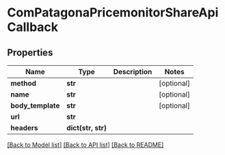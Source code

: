 # ComPatagonaPricemonitorShareApiCallback

## Properties
Name | Type | Description | Notes
------------ | ------------- | ------------- | -------------
**method** | **str** |  | [optional] 
**name** | **str** |  | [optional] 
**body_template** | **str** |  | [optional] 
**url** | **str** |  | 
**headers** | **dict(str, str)** |  | 

[[Back to Model list]](../README.md#documentation-for-models) [[Back to API list]](../README.md#documentation-for-api-endpoints) [[Back to README]](../README.md)


